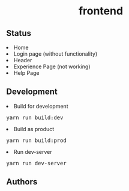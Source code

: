 <h1 align="center">frontend</h1>

<h2>Status</h2>
    <li>Home</li>
    <li>Login page (without functionality)</li>
    <li>Header</li>
    <li>Experience Page (not working)</li>
    <li>Help Page</li>

<h2>Development</h2>
    <li>Build for development <pre>yarn run build:dev</pre> </li>
    <li>Build as product <pre>yarn run build:prod</pre> </li>
    <li>Run dev-server <pre>yarn run dev-server</pre> </li>

<h2>Authors</h2>